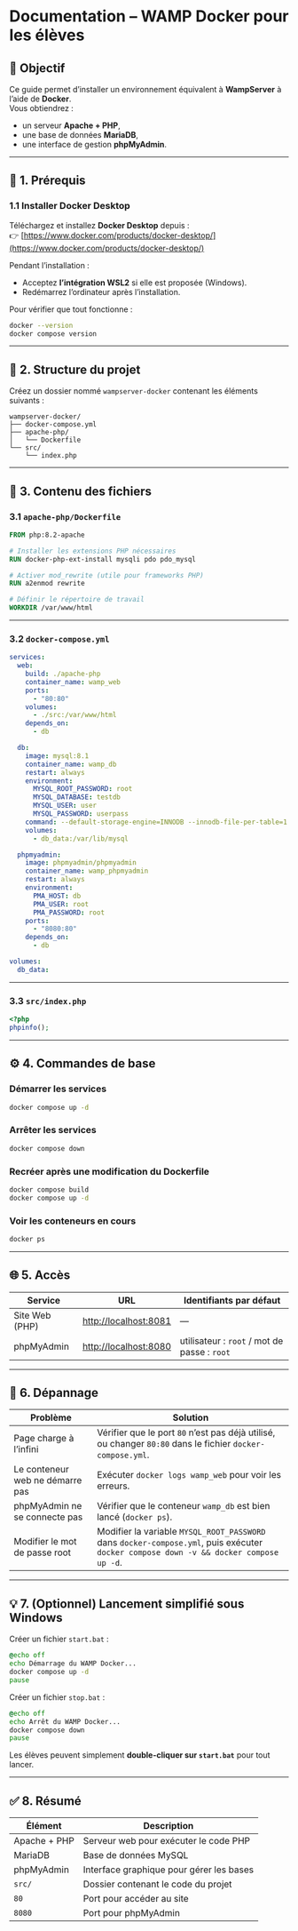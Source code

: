 # Documentation – WAMP Docker pour les élèves

## 🎯 Objectif
Ce guide permet d’installer un environnement équivalent à **WampServer** à l’aide de **Docker**.  
Vous obtiendrez :
- un serveur **Apache + PHP**,
- une base de données **MariaDB**,
- une interface de gestion **phpMyAdmin**.

---

## 🧱 1. Prérequis

### 1.1 Installer Docker Desktop
Téléchargez et installez **Docker Desktop** depuis :  
👉 [https://www.docker.com/products/docker-desktop/](https://www.docker.com/products/docker-desktop/)

Pendant l’installation :
- Acceptez **l’intégration WSL2** si elle est proposée (Windows).
- Redémarrez l’ordinateur après l’installation.

Pour vérifier que tout fonctionne :
```bash
docker --version
docker compose version
```

---

## 📁 2. Structure du projet

Créez un dossier nommé `wampserver-docker` contenant les éléments suivants :

```
wampserver-docker/
├── docker-compose.yml
├── apache-php/
│   └── Dockerfile
└── src/
    └── index.php
```

---

## 🧩 3. Contenu des fichiers

### 3.1 `apache-php/Dockerfile`
```dockerfile
FROM php:8.2-apache

# Installer les extensions PHP nécessaires
RUN docker-php-ext-install mysqli pdo pdo_mysql

# Activer mod_rewrite (utile pour frameworks PHP)
RUN a2enmod rewrite

# Définir le répertoire de travail
WORKDIR /var/www/html
```

---

### 3.2 `docker-compose.yml`
```yaml
services:
  web:
    build: ./apache-php
    container_name: wamp_web
    ports:
      - "80:80"
    volumes:
      - ./src:/var/www/html
    depends_on:
      - db

  db:
    image: mysql:8.1
    container_name: wamp_db
    restart: always
    environment:
      MYSQL_ROOT_PASSWORD: root
      MYSQL_DATABASE: testdb
      MYSQL_USER: user
      MYSQL_PASSWORD: userpass
    command: --default-storage-engine=INNODB --innodb-file-per-table=1
    volumes:
      - db_data:/var/lib/mysql

  phpmyadmin:
    image: phpmyadmin/phpmyadmin
    container_name: wamp_phpmyadmin
    restart: always
    environment:
      PMA_HOST: db
      PMA_USER: root
      PMA_PASSWORD: root
    ports:
      - "8080:80"
    depends_on:
      - db

volumes:
  db_data:
```

---

### 3.3 `src/index.php`
```php
<?php
phpinfo();
```

---

## ⚙️ 4. Commandes de base

### Démarrer les services
```bash
docker compose up -d
```

### Arrêter les services
```bash
docker compose down
```

### Recréer après une modification du Dockerfile
```bash
docker compose build
docker compose up -d
```

### Voir les conteneurs en cours
```bash
docker ps
```

---

## 🌐 5. Accès

| Service       | URL                          | Identifiants par défaut         |
|----------------|------------------------------|---------------------------------|
| Site Web (PHP) | [http://localhost:8081](http://localhost:80) | — |
| phpMyAdmin     | [http://localhost:8080](http://localhost:8080) | utilisateur : `root` / mot de passe : `root` |

---

## 🧠 6. Dépannage

| Problème | Solution |
|-----------|-----------|
| Page charge à l’infini | Vérifier que le port `80` n’est pas déjà utilisé, ou changer `80:80` dans le fichier `docker-compose.yml`. |
| Le conteneur web ne démarre pas | Exécuter `docker logs wamp_web` pour voir les erreurs. |
| phpMyAdmin ne se connecte pas | Vérifier que le conteneur `wamp_db` est bien lancé (`docker ps`). |
| Modifier le mot de passe root | Modifier la variable `MYSQL_ROOT_PASSWORD` dans `docker-compose.yml`, puis exécuter `docker compose down -v && docker compose up -d`. |

---

## 💡 7. (Optionnel) Lancement simplifié sous Windows

Créer un fichier `start.bat` :
```bat
@echo off
echo Démarrage du WAMP Docker...
docker compose up -d
pause
```

Créer un fichier `stop.bat` :
```bat
@echo off
echo Arrêt du WAMP Docker...
docker compose down
pause
```

Les élèves peuvent simplement **double-cliquer sur `start.bat`** pour tout lancer.

---

## ✅ 8. Résumé

| Élément | Description |
|----------|--------------|
| Apache + PHP | Serveur web pour exécuter le code PHP |
| MariaDB | Base de données MySQL |
| phpMyAdmin | Interface graphique pour gérer les bases |
| `src/` | Dossier contenant le code du projet |
| `80` | Port pour accéder au site |
| `8080` | Port pour phpMyAdmin |
